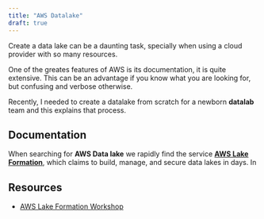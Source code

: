 ```yaml
---
title: "AWS Datalake"
draft: true
---
```


Create a data lake can be a daunting task, specially when using a cloud provider with so many resources.

One of the greates features of AWS is its documentation, it is quite extensive.
This can be an advantage if you know what you are looking for, but confusing and verbose otherwise.

Recently, I needed to create a datalake from scratch for a newborn **datalab** team and this explains that process.

## Documentation

When searching for **AWS Data lake** we rapidly find the service **[AWS Lake Formation](https://aws.amazon.com/lake-formation)**, which claims to build, manage, and secure data lakes in days.
In 

## Resources

- [AWS Lake Formation Workshop](https://catalog.us-east-1.prod.workshops.aws/workshops/78572df7-d2ee-4f78-b698-7cafdb55135d/en-US)

